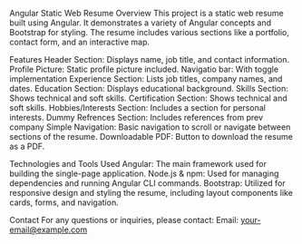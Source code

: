 Angular Static Web Resume
Overview
This project is a static web resume built using Angular. It demonstrates a variety of Angular concepts and Bootstrap for styling. The resume includes various sections like a portfolio, contact form, and an interactive map.

Features
Header Section: Displays name, job title, and contact information.
Profile Picture: Static profile picture included.
Navigatio bar: With toggle implementation
Experience Section: Lists job titles, company names, and dates.
Education Section: Displays educational background.
Skills Section: Shows technical and soft skills.
Certification Section: Shows technical and soft skills.
Hobbies/Interests Section: Includes a section for personal interests.
Dummy Refrences Section: Includes references from prev company 
Simple Navigation: Basic navigation to scroll or navigate between sections of the resume.
Downloadable PDF: Button to download the resume as a PDF.

Technologies and Tools Used
Angular: The main framework used for building the single-page application.
Node.js & npm: Used for managing dependencies and running Angular CLI commands.
Bootstrap: Utilized for responsive design and styling the resume, including layout components like cards, forms, and navigation.

Contact
For any questions or inquiries, please contact:
Email: your-email@example.com
